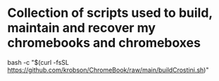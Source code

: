 # Collection of scripts used to build, maintain and recover my chromebooks and chromeboxes

bash -c "$(curl -fsSL https://github.com/krobson/ChromeBook/raw/main/buildCrostini.sh)" 
